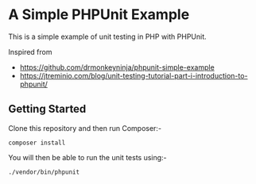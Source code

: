 A Simple PHPUnit Example
========================

This is a simple example of unit testing in PHP with PHPUnit.

Inspired from 
- https://github.com/drmonkeyninja/phpunit-simple-example
- https://jtreminio.com/blog/unit-testing-tutorial-part-i-introduction-to-phpunit/

Getting Started
---------------

Clone this repository and then run Composer:-

```
composer install
```

You will then be able to run the unit tests using:-

```
./vendor/bin/phpunit
```
